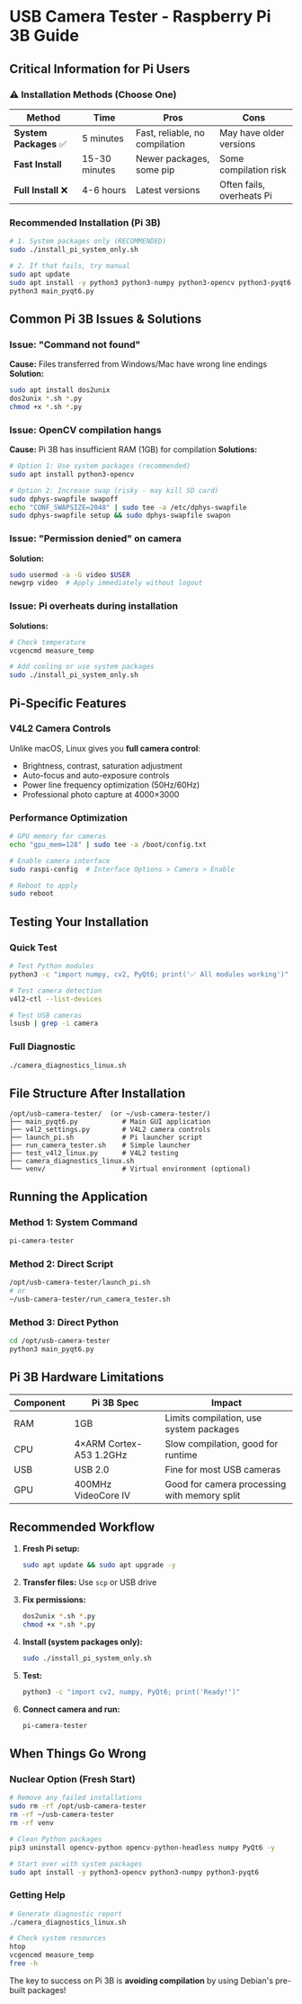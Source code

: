 # USB Camera Tester - Raspberry Pi 3B Guide

## Critical Information for Pi Users

### ⚠️ Installation Methods (Choose One)

| Method | Time | Pros | Cons |
|--------|------|------|------|
| **System Packages** ✅ | 5 minutes | Fast, reliable, no compilation | May have older versions |
| **Fast Install** | 15-30 minutes | Newer packages, some pip | Some compilation risk |
| **Full Install** ❌ | 4-6 hours | Latest versions | Often fails, overheats Pi |

### Recommended Installation (Pi 3B)

```bash
# 1. System packages only (RECOMMENDED)
sudo ./install_pi_system_only.sh

# 2. If that fails, try manual
sudo apt update
sudo apt install -y python3 python3-numpy python3-opencv python3-pyqt6 python3-reportlab v4l-utils
python3 main_pyqt6.py
```

## Common Pi 3B Issues & Solutions

### Issue: "Command not found"
**Cause:** Files transferred from Windows/Mac have wrong line endings
**Solution:**
```bash
sudo apt install dos2unix
dos2unix *.sh *.py
chmod +x *.sh *.py
```

### Issue: OpenCV compilation hangs
**Cause:** Pi 3B has insufficient RAM (1GB) for compilation
**Solutions:**
```bash
# Option 1: Use system packages (recommended)
sudo apt install python3-opencv

# Option 2: Increase swap (risky - may kill SD card)
sudo dphys-swapfile swapoff
echo "CONF_SWAPSIZE=2048" | sudo tee -a /etc/dphys-swapfile
sudo dphys-swapfile setup && sudo dphys-swapfile swapon
```

### Issue: "Permission denied" on camera
**Solution:**
```bash
sudo usermod -a -G video $USER
newgrp video  # Apply immediately without logout
```

### Issue: Pi overheats during installation
**Solutions:**
```bash
# Check temperature
vcgencmd measure_temp

# Add cooling or use system packages
sudo ./install_pi_system_only.sh
```

## Pi-Specific Features

### V4L2 Camera Controls
Unlike macOS, Linux gives you **full camera control**:
- Brightness, contrast, saturation adjustment
- Auto-focus and auto-exposure controls
- Power line frequency optimization (50Hz/60Hz)
- Professional photo capture at 4000×3000

### Performance Optimization
```bash
# GPU memory for cameras
echo "gpu_mem=128" | sudo tee -a /boot/config.txt

# Enable camera interface
sudo raspi-config  # Interface Options > Camera > Enable

# Reboot to apply
sudo reboot
```

## Testing Your Installation

### Quick Test
```bash
# Test Python modules
python3 -c "import numpy, cv2, PyQt6; print('✅ All modules working')"

# Test camera detection
v4l2-ctl --list-devices

# Test USB cameras
lsusb | grep -i camera
```

### Full Diagnostic
```bash
./camera_diagnostics_linux.sh
```

## File Structure After Installation

```
/opt/usb-camera-tester/  (or ~/usb-camera-tester/)
├── main_pyqt6.py           # Main GUI application
├── v4l2_settings.py        # V4L2 camera controls
├── launch_pi.sh            # Pi launcher script
├── run_camera_tester.sh    # Simple launcher
├── test_v4l2_linux.py      # V4L2 testing
├── camera_diagnostics_linux.sh
└── venv/                   # Virtual environment (optional)
```

## Running the Application

### Method 1: System Command
```bash
pi-camera-tester
```

### Method 2: Direct Script
```bash
/opt/usb-camera-tester/launch_pi.sh
# or
~/usb-camera-tester/run_camera_tester.sh
```

### Method 3: Direct Python
```bash
cd /opt/usb-camera-tester
python3 main_pyqt6.py
```

## Pi 3B Hardware Limitations

| Component | Pi 3B Spec | Impact |
|-----------|-------------|--------|
| RAM | 1GB | Limits compilation, use system packages |
| CPU | 4×ARM Cortex-A53 1.2GHz | Slow compilation, good for runtime |
| USB | USB 2.0 | Fine for most USB cameras |
| GPU | 400MHz VideoCore IV | Good for camera processing with memory split |

## Recommended Workflow

1. **Fresh Pi setup:**
   ```bash
   sudo apt update && sudo apt upgrade -y
   ```

2. **Transfer files:** Use `scp` or USB drive

3. **Fix permissions:**
   ```bash
   dos2unix *.sh *.py
   chmod +x *.sh *.py
   ```

4. **Install (system packages only):**
   ```bash
   sudo ./install_pi_system_only.sh
   ```

5. **Test:**
   ```bash
   python3 -c "import cv2, numpy, PyQt6; print('Ready!')"
   ```

6. **Connect camera and run:**
   ```bash
   pi-camera-tester
   ```

## When Things Go Wrong

### Nuclear Option (Fresh Start)
```bash
# Remove any failed installations
sudo rm -rf /opt/usb-camera-tester
rm -rf ~/usb-camera-tester
rm -rf venv

# Clean Python packages
pip3 uninstall opencv-python opencv-python-headless numpy PyQt6 -y

# Start over with system packages
sudo apt install -y python3-opencv python3-numpy python3-pyqt6
```

### Getting Help
```bash
# Generate diagnostic report
./camera_diagnostics_linux.sh

# Check system resources
htop
vcgencmd measure_temp
free -h
```

The key to success on Pi 3B is **avoiding compilation** by using Debian's pre-built packages!